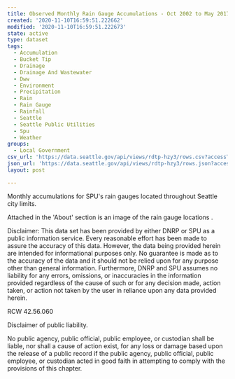 ```yaml
---
title: Observed Monthly Rain Gauge Accumulations - Oct 2002 to May 2017
created: '2020-11-10T16:59:51.222662'
modified: '2020-11-10T16:59:51.222673'
state: active
type: dataset
tags:
  - Accumulation
  - Bucket Tip
  - Drainage
  - Drainage And Wastewater
  - Dww
  - Environment
  - Precipitation
  - Rain
  - Rain Gauge
  - Rainfall
  - Seattle
  - Seattle Public Utilities
  - Spu
  - Weather
groups:
  - Local Government
csv_url: 'https://data.seattle.gov/api/views/rdtp-hzy3/rows.csv?accessType=DOWNLOAD'
json_url: 'https://data.seattle.gov/api/views/rdtp-hzy3/rows.json?accessType=DOWNLOAD'
layout: post

---
```

Monthly accumulations for SPU's rain gauges located throughout Seattle city limits.  

Attached in the 'About' section is an image of the rain gauge locations .

Disclaimer:  This data set has been provided by either DNRP or SPU as a public information service. Every reasonable effort has been made to assure the accuracy of this data. However, the data being provided herein are intended for informational purposes only. No guarantee is made as to the accuracy of the data and it should not be relied upon for any purpose other than general information. Furthermore, DNRP and SPU assumes no liability for any errors, omissions, or inaccuracies in the information provided regardless of the cause of such or for any decision made, action taken, or action not taken by the user in reliance upon any data provided herein.

RCW 42.56.060

Disclaimer of public liability.

No public agency, public official, public employee, or custodian shall be liable, nor shall a cause of action exist, for any loss or damage based upon the release of a public record if the public agency, public official, public employee, or custodian acted in good faith in attempting to comply with the provisions of this chapter.
